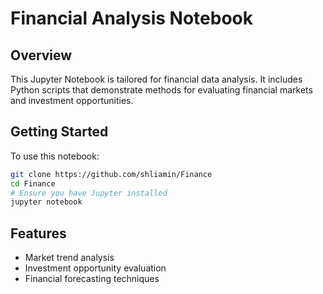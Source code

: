 # Financial Analysis Notebook

## Overview
This Jupyter Notebook is tailored for financial data analysis. It includes Python scripts that demonstrate methods for evaluating financial markets and investment opportunities.

## Getting Started
To use this notebook:
```bash
git clone https://github.com/shliamin/Finance
cd Finance
# Ensure you have Jupyter installed
jupyter notebook
```

## Features
- Market trend analysis
- Investment opportunity evaluation
- Financial forecasting techniques
